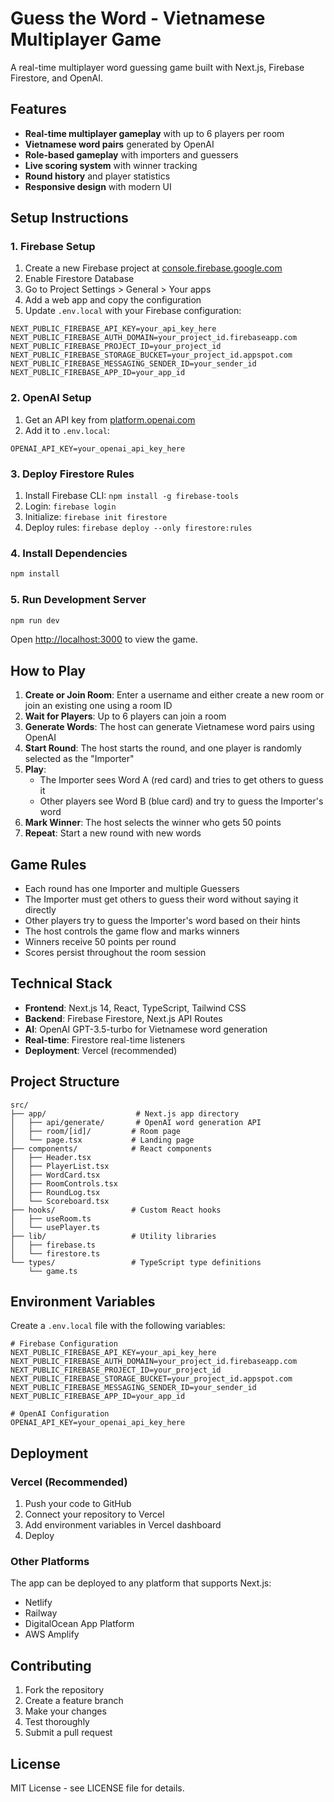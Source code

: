 # Guess the Word - Vietnamese Multiplayer Game

A real-time multiplayer word guessing game built with Next.js, Firebase Firestore, and OpenAI.

## Features

- **Real-time multiplayer gameplay** with up to 6 players per room
- **Vietnamese word pairs** generated by OpenAI
- **Role-based gameplay** with importers and guessers
- **Live scoring system** with winner tracking
- **Round history** and player statistics
- **Responsive design** with modern UI

## Setup Instructions

### 1. Firebase Setup

1. Create a new Firebase project at [console.firebase.google.com](https://console.firebase.google.com)
2. Enable Firestore Database
3. Go to Project Settings > General > Your apps
4. Add a web app and copy the configuration
5. Update `.env.local` with your Firebase configuration:

```env
NEXT_PUBLIC_FIREBASE_API_KEY=your_api_key_here
NEXT_PUBLIC_FIREBASE_AUTH_DOMAIN=your_project_id.firebaseapp.com
NEXT_PUBLIC_FIREBASE_PROJECT_ID=your_project_id
NEXT_PUBLIC_FIREBASE_STORAGE_BUCKET=your_project_id.appspot.com
NEXT_PUBLIC_FIREBASE_MESSAGING_SENDER_ID=your_sender_id
NEXT_PUBLIC_FIREBASE_APP_ID=your_app_id
```

### 2. OpenAI Setup

1. Get an API key from [platform.openai.com](https://platform.openai.com)
2. Add it to `.env.local`:

```env
OPENAI_API_KEY=your_openai_api_key_here
```

### 3. Deploy Firestore Rules

1. Install Firebase CLI: `npm install -g firebase-tools`
2. Login: `firebase login`
3. Initialize: `firebase init firestore`
4. Deploy rules: `firebase deploy --only firestore:rules`

### 4. Install Dependencies

```bash
npm install
```

### 5. Run Development Server

```bash
npm run dev
```

Open [http://localhost:3000](http://localhost:3000) to view the game.

## How to Play

1. **Create or Join Room**: Enter a username and either create a new room or join an existing one using a room ID
2. **Wait for Players**: Up to 6 players can join a room
3. **Generate Words**: The host can generate Vietnamese word pairs using OpenAI
4. **Start Round**: The host starts the round, and one player is randomly selected as the "Importer"
5. **Play**: 
   - The Importer sees Word A (red card) and tries to get others to guess it
   - Other players see Word B (blue card) and try to guess the Importer's word
6. **Mark Winner**: The host selects the winner who gets 50 points
7. **Repeat**: Start a new round with new words

## Game Rules

- Each round has one Importer and multiple Guessers
- The Importer must get others to guess their word without saying it directly
- Other players try to guess the Importer's word based on their hints
- The host controls the game flow and marks winners
- Winners receive 50 points per round
- Scores persist throughout the room session

## Technical Stack

- **Frontend**: Next.js 14, React, TypeScript, Tailwind CSS
- **Backend**: Firebase Firestore, Next.js API Routes
- **AI**: OpenAI GPT-3.5-turbo for Vietnamese word generation
- **Real-time**: Firestore real-time listeners
- **Deployment**: Vercel (recommended)

## Project Structure

```
src/
├── app/                    # Next.js app directory
│   ├── api/generate/       # OpenAI word generation API
│   ├── room/[id]/         # Room page
│   └── page.tsx           # Landing page
├── components/            # React components
│   ├── Header.tsx
│   ├── PlayerList.tsx
│   ├── WordCard.tsx
│   ├── RoomControls.tsx
│   ├── RoundLog.tsx
│   └── Scoreboard.tsx
├── hooks/                 # Custom React hooks
│   ├── useRoom.ts
│   └── usePlayer.ts
├── lib/                   # Utility libraries
│   ├── firebase.ts
│   └── firestore.ts
└── types/                 # TypeScript type definitions
    └── game.ts
```

## Environment Variables

Create a `.env.local` file with the following variables:

```env
# Firebase Configuration
NEXT_PUBLIC_FIREBASE_API_KEY=your_api_key_here
NEXT_PUBLIC_FIREBASE_AUTH_DOMAIN=your_project_id.firebaseapp.com
NEXT_PUBLIC_FIREBASE_PROJECT_ID=your_project_id
NEXT_PUBLIC_FIREBASE_STORAGE_BUCKET=your_project_id.appspot.com
NEXT_PUBLIC_FIREBASE_MESSAGING_SENDER_ID=your_sender_id
NEXT_PUBLIC_FIREBASE_APP_ID=your_app_id

# OpenAI Configuration
OPENAI_API_KEY=your_openai_api_key_here
```

## Deployment

### Vercel (Recommended)

1. Push your code to GitHub
2. Connect your repository to Vercel
3. Add environment variables in Vercel dashboard
4. Deploy

### Other Platforms

The app can be deployed to any platform that supports Next.js:
- Netlify
- Railway
- DigitalOcean App Platform
- AWS Amplify

## Contributing

1. Fork the repository
2. Create a feature branch
3. Make your changes
4. Test thoroughly
5. Submit a pull request

## License

MIT License - see LICENSE file for details.
